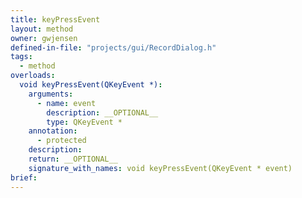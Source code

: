```yaml
---
title: keyPressEvent
layout: method
owner: gwjensen
defined-in-file: "projects/gui/RecordDialog.h"
tags:
  - method
overloads:
  void keyPressEvent(QKeyEvent *):
    arguments:
      - name: event
        description: __OPTIONAL__
        type: QKeyEvent *
    annotation:
      - protected
    description:
    return: __OPTIONAL__
    signature_with_names: void keyPressEvent(QKeyEvent * event)
brief:
---
```

